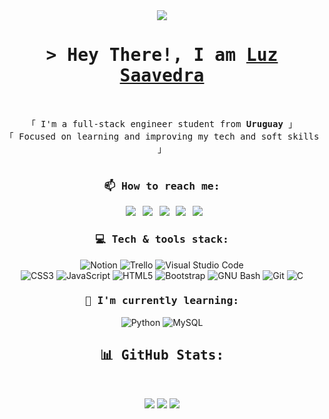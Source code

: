 <!-- Presentation -->
<div align="center">

<img align="center" src="https://orhun.dev/img/crow.png" />

</div>
  
<h1 align="center">
<samp>&gt; Hey There!, I am
<b><a target="_blank" href="https://github.com/vandriodd">Luz Saavedra</a></b>
</samp>
</h1>

<br>

<p align="center">
<samp>
「 I'm a full-stack engineer student from <b>Uruguay</b> 」
<br>
「 Focused on learning and improving my tech and soft skills</b> 」
<br>
<br>
</samp>
</p>

<!-- Social media -->
<h3 align="center"> <samp> 📫 How to reach me: </samp> </h3>

<div align="center">

&ensp;[<img src="https://img.shields.io/badge/Gmail-D14836?style=for-the-badge&logo=gmail&logoColor=white" />](mailto:luzsaavedradri03@gmail.com)
&ensp;[<img src="https://img.shields.io/badge/linkedin-%230077B5.svg?style=for-the-badge&logo=linkedin&logoColor=white" />](https://www.linkedin.com/in/ludasaadi/)
&ensp;[<img src="https://img.shields.io/badge/Instagram-%23E4405F.svg?style=for-the-badge&logo=Instagram&logoColor=white" />](https://www.instagram.com/vandri_odd/)
&ensp;[<img src="https://img.shields.io/badge/github-%23121011.svg?style=for-the-badge&logo=github&logoColor=white">](https://github.com/vandriodd)
&ensp;[<img src="https://img.shields.io/badge/Slack-7D4698.svg?style=for-the-badge&logo=Slack&logoColor=white">](https://holberton-school-org.slack.com/messages/luz.saavedra-_6335)

</div>

<!-- Skills -->
<h3 align="center"> <samp> 💻 Tech & tools stack: </samp> </h3>

<div align="center">

![Notion](https://img.shields.io/badge/Notion-%23000000.svg?style=for-the-badge&logo=notion&logoColor=white)
![Trello](https://img.shields.io/badge/Trello-%23026AA7.svg?style=for-the-badge&logo=Trello&logoColor=white)
![Visual Studio Code](https://img.shields.io/badge/Visual%20Studio%20Code-0078d7.svg?style=for-the-badge&logo=visual-studio-code&logoColor=white)
<br />
![CSS3](https://img.shields.io/badge/css3-%231572B6.svg?style=for-the-badge&logo=css3&logoColor=white)
![JavaScript](https://img.shields.io/badge/javascript-%23323330.svg?style=for-the-badge&logo=javascript&logoColor=white)
![HTML5](https://img.shields.io/badge/html5-%23E34F26.svg?style=for-the-badge&logo=html5&logoColor=white)
![Bootstrap](https://img.shields.io/badge/bootstrap-%23563D7C.svg?style=for-the-badge&logo=bootstrap&logoColor=white)
![GNU Bash](https://img.shields.io/badge/GNU%20Bash-4EAA25?style=for-the-badge&logo=GNU%20Bash&logoColor=white)
![Git](https://img.shields.io/badge/git-%23F05033.svg?style=for-the-badge&logo=git&logoColor=white)
![C](https://img.shields.io/badge/c-%2300599C.svg?style=for-the-badge&logo=c&logoColor=white)

</div>

<h3 align="center"> <samp> 🌱 I'm currently learning: </samp> </h3>

<div align="center">

![Python](https://img.shields.io/badge/python-3670A0?style=for-the-badge&logo=python&logoColor=white)
![MySQL](https://img.shields.io/badge/mysql-%231572B6.svg?style=for-the-badge&logo=mysql&logoColor=white)

</div>

<!-- Stats -->
<h2 align="center"> <samp> 📊 GitHub Stats: </samp> </h2>
<br />
<p align="center">
<img src="https://github-readme-stats.vercel.app/api?username=vandriodd&&show_icons=true&count_private=true&theme=noctis_minimus&hide_border=true&hide=issues,contribs&bg_color=00000000" />
<img src="https://github-readme-stats.vercel.app/api/top-langs/?username=vandriodd&theme=noctis_minimus&hide_border=true&bg_color=00000000&include_all_commits=false&count_private=false&layout=compact" />
<img src="https://github-readme-streak-stats.herokuapp.com/?user=vandriodd&theme=noctis_minimus&hide_border=true&background=00000000" />
</p>

</a>
